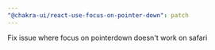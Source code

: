 ```yaml
---
"@chakra-ui/react-use-focus-on-pointer-down": patch
---
```


Fix issue where focus on pointerdown doesn't work on safari
